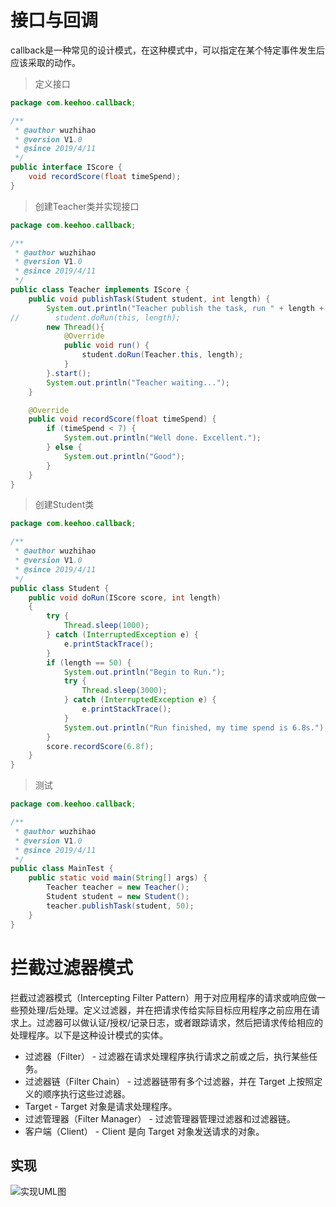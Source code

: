 # 接口与回调
callback是一种常见的设计模式，在这种模式中，可以指定在某个特定事件发生后应该采取的动作。

> 定义接口

```java
package com.keehoo.callback;

/**
 * @author wuzhihao
 * @version V1.0
 * @since 2019/4/11
 */
public interface IScore {
    void recordScore(float timeSpend);
}

```

> 创建Teacher类并实现接口

```java
package com.keehoo.callback;

/**
 * @author wuzhihao
 * @version V1.0
 * @since 2019/4/11
 */
public class Teacher implements IScore {
    public void publishTask(Student student, int length) {
        System.out.println("Teacher publish the task, run " + length + "ｍ.");
//        student.doRun(this, length);
        new Thread(){
            @Override
            public void run() {
                student.doRun(Teacher.this, length);
            }
        }.start();
        System.out.println("Teacher waiting...");
    }

    @Override
    public void recordScore(float timeSpend) {
        if (timeSpend < 7) {
            System.out.println("Well done. Excellent.");
        } else {
            System.out.println("Good");
        }
    }
}

```

> 创建Student类

```java
package com.keehoo.callback;

/**
 * @author wuzhihao
 * @version V1.0
 * @since 2019/4/11
 */
public class Student {
    public void doRun(IScore score, int length)
    {
        try {
            Thread.sleep(1000);
        } catch (InterruptedException e) {
            e.printStackTrace();
        }
        if (length == 50) {
            System.out.println("Begin to Run.");
            try {
                Thread.sleep(3000);
            } catch (InterruptedException e) {
                e.printStackTrace();
            }
            System.out.println("Run finished, my time spend is 6.8s.");
        }
        score.recordScore(6.8f);
    }
}

```

> 测试

```java
package com.keehoo.callback;

/**
 * @author wuzhihao
 * @version V1.0
 * @since 2019/4/11
 */
public class MainTest {
    public static void main(String[] args) {
        Teacher teacher = new Teacher();
        Student student = new Student();
        teacher.publishTask(student, 50);
    }
}

```

# 拦截过滤器模式
拦截过滤器模式（Intercepting Filter Pattern）用于对应用程序的请求或响应做一些预处理/后处理。定义过滤器，并在把请求传给实际目标应用程序之前应用在请求上。过滤器可以做认证/授权/记录日志，或者跟踪请求，然后把请求传给相应的处理程序。以下是这种设计模式的实体。
- 过滤器（Filter） - 过滤器在请求处理程序执行请求之前或之后，执行某些任务。
- 过滤器链（Filter Chain） - 过滤器链带有多个过滤器，并在 Target 上按照定义的顺序执行这些过滤器。
- Target - Target 对象是请求处理程序。
- 过滤管理器（Filter Manager） - 过滤管理器管理过滤器和过滤器链。
- 客户端（Client） - Client 是向 Target 对象发送请求的对象。

## 实现

![实现UML图](http://www.runoob.com/wp-content/uploads/2014/08/interceptingfilter_pattern_uml_diagram.jpg)
